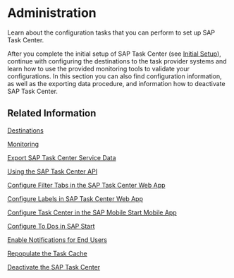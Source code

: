 <!-- loio9cd1da33337643b38c910fc36531b59c -->

# Administration

Learn about the configuration tasks that you can perform to set up SAP Task Center.

After you complete the initial setup of SAP Task Center \(see [Initial Setup](../30-initial-setup/initial-setup-8347694.md)\), continue with configuring the destinations to the task provider systems and learn how to use the provided monitoring tools to validate your configurations. In this section you can also find configuration information, as well as the exporting data procedure, and information how to deactivate SAP Task Center.



<a name="loio9cd1da33337643b38c910fc36531b59c__section_rnt_xw4_h3b"/>

## Related Information

[Destinations](destinations-3470733.md)

[Monitoring](monitoring-9b30be7.md)

[Export SAP Task Center Service Data](export-sap-task-center-service-data-1dfb750.md)

[Using the SAP Task Center API](using-the-sap-task-center-api-b66e0cd.md)

[Configure Filter Tabs in the SAP Task Center Web App](configure-filter-tabs-in-the-sap-task-center-web-app-53157da.md)

[Configure Labels in SAP Task Center Web App](configure-labels-in-sap-task-center-web-app-a0be9ad.md)

[Configure Task Center in the SAP Mobile Start Mobile App](configure-task-center-in-the-sap-mobile-start-mobile-app-732d228.md)

[Configure To Dos in SAP Start](configure-to-dos-in-sap-start-c05ad6f.md)

[Enable Notifications for End Users](enable-notifications-for-end-users-caf2543.md)

[Repopulate the Task Cache](repopulate-the-task-cache-e93aa71.md)

[Deactivate the SAP Task Center](deactivate-the-sap-task-center-2183b2b.md)

